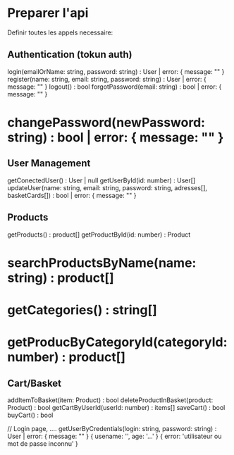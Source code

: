# Preparer l'api

Definir toutes les appels necessaire:

## Authentication (tokun auth)
login(emailOrName: string, password: string) : User | error: { message: "" }
register(name: string, email: string, password: string) : User | error: { message: "" }
logout() : bool
forgotPassword(email: string) : bool | error: { message: "" }
# changePassword(newPassword: string) : bool | error: { message: "" }


## User Management
getConectedUser() : User | null
getUserById(id: number) : User[]
updateUser(name: string, email: string, password: string, adresses[], basketCards[]) : bool | error: { message: "" }

## Products
getProducts() : product[]
getProductById(id: number) : Product
# searchProductsByName(name: string) : product[]
# getCategories() : string[]
# getProducByCategoryId(categoryId: number) : product[]

## Cart/Basket
addItemToBasket(item: Product) : bool
deleteProductInBasket(product: Product) : bool
getCartByUserId(userId: number) : items[]
saveCart() : bool
buyCart() : bool






// Login page, ....
getUserByCredentials(login: string, password: string) : User | error: { message: "" }
{
    usename: '',
    age: '...'
}
{
    error: 'utilisateur ou mot de passe inconnu'
}

